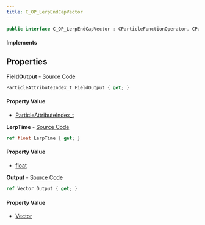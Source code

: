 ```yaml
---
title: C_OP_LerpEndCapVector
---
```


```csharp
public interface C_OP_LerpEndCapVector : CParticleFunctionOperator, CParticleFunction, ISchemaClass<CParticleFunction>, ISchemaClass<CParticleFunctionOperator>, ISchemaClass<C_OP_LerpEndCapVector>, ISchemaField, ISchemaClass, INativeHandle
```

#### Implements

## Properties

**FieldOutput** - [Source Code](https://github.com/swiftly-solution/swiftlys2/blob/master/managed/src/SwiftlyS2.Generated/Schemas/Interfaces/C_OP_LerpEndCapVector.cs#L16)

```csharp
ParticleAttributeIndex_t FieldOutput { get; }
```

#### Property Value

- [ParticleAttributeIndex_t](/docs/api/shared/schemadefinitions/particleattributeindex_t)

**LerpTime** - [Source Code](https://github.com/swiftly-solution/swiftlys2/blob/master/managed/src/SwiftlyS2.Generated/Schemas/Interfaces/C_OP_LerpEndCapVector.cs#L20)

```csharp
ref float LerpTime { get; }
```

#### Property Value

- [float](https://learn.microsoft.com/dotnet/api/system.single)

**Output** - [Source Code](https://github.com/swiftly-solution/swiftlys2/blob/master/managed/src/SwiftlyS2.Generated/Schemas/Interfaces/C_OP_LerpEndCapVector.cs#L18)

```csharp
ref Vector Output { get; }
```

#### Property Value

- [Vector](/docs/api/shared/natives/vector)

